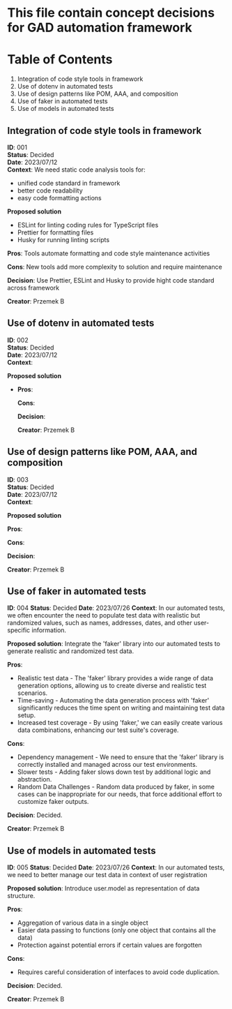 # This file contain concept decisions for GAD automation framework

# Table of Contents

1. Integration of code style tools in framework
2. Use of dotenv in automated tests
3. Use of design patterns like POM, AAA, and composition
4. Use of faker in automated tests
5. Use of models in automated tests

## Integration of code style tools in framework <a id="integration-of-code-style-tools-in-framework"></a>

**ID**: 001  
**Status**: Decided  
**Date**: 2023/07/12  
**Context**:
We need static code analysis tools for:

- unified code standard in framework
- better code readability
- easy code formatting actions

**Proposed solution**

- ESLint for linting coding rules for TypeScript files
- Prettier for formatting files
- Husky for running linting scripts

**Pros**: Tools automate formatting and code style maintenance activities

**Cons**: New tools add more complexity to solution and require maintenance

**Decision**: Use Prettier, ESLint and Husky to provide hight code standard across framework

**Creator**: Przemek B

## Use of dotenv in automated tests <a id="use-of-dotenv-in-automated-tests"></a>

**ID**: 002  
**Status**: Decided  
**Date**: 2023/07/12  
**Context**:

**Proposed solution**

- **Pros**:

  **Cons**:

  **Decision**:

  **Creator**: Przemek B

## Use of design patterns like POM, AAA, and composition <a id="use-of-design-patterns-like-pom-aaa-and-composition"></a>

**ID**: 003  
**Status**: Decided  
**Date**: 2023/07/12  
**Context**:

**Proposed solution**

**Pros**:

**Cons**:

**Decision**:

**Creator**: Przemek B

## Use of faker in automated tests <a id="use-of-faker-in-automated-tests"></a>

**ID**: 004
**Status**: Decided
**Date**: 2023/07/26
**Context**: In our automated tests, we often encounter the need to populate test data with realistic but randomized values, such as names, addresses, dates, and other user-specific information.

**Proposed solution**: Integrate the 'faker' library into our automated tests to generate realistic and randomized test data.

**Pros**:

- Realistic test data - The 'faker' library provides a wide range of data generation options, allowing us to create diverse and realistic test scenarios.
- Time-saving - Automating the data generation process with 'faker' significantly reduces the time spent on writing and maintaining test data setup.
- Increased test coverage - By using 'faker,' we can easily create various data combinations, enhancing our test suite's coverage.

**Cons**:

- Dependency management - We need to ensure that the 'faker' library is correctly installed and managed across our test environments.
- Slower tests - Adding faker slows down test by additional logic and abstraction.
- Random Data Challenges - Random data produced by faker, in some cases can be inappropriate for our needs, that force additional effort to customize faker outputs.

**Decision**: Decided.

**Creator**: Przemek B

## Use of models in automated tests <a id="use-of-models-in-automated-tests"></a>

**ID**: 005
**Status**: Decided
**Date**: 2023/07/26
**Context**: In our automated tests, we need to better manage our test data in context of user registration

**Proposed solution**: Introduce user.model as representation of data structure.

**Pros**:

- Aggregation of various data in a single object
- Easier data passing to functions (only one object that contains all the data)
- Protection against potential errors if certain values are forgotten

**Cons**:

- Requires careful consideration of interfaces to avoid code duplication.

**Decision**: Decided.

**Creator**: Przemek B
